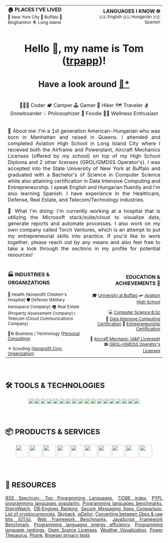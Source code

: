 <!--TODO: https://medium.com/swlh/how-to-create-a-self-updating-readme-md-for-your-github-profile-f8b05744ca91-->
<!--.MD HTML TAG WHITELIST: https://github.com/github/markup/issues/245#issuecomment-682231577-->
<!--https://martinheinz.dev/blog/29-->

<table>
  <tr>
    <td width="999vw" align="left">
      <b>🏠 PLACES I'VE LIVED</b><br>
      <sub>🗽 New York City 🦬 Buffalo 🍂 Binghamton 🏝️ Long Island</sub>
    </td>
    <td width="999vw" align="right">
      <b>LANGUAGES I KNOW 🌐</b><br>
      <sub>🇺🇸 English 🇭🇺 Hungarian 🇵🇪 Spanish</sub>
    </td>
  </tr>
  <tr>
    <td colspan="2" align="center">
      <h1>
        Hello 👋, my name is Tom (<a href="https://trpapp.github.io">trpapp</a>)!<br><br>
        <sup>Have a look around <a href="https://plugins.krajee.com/markdown-editor-basic-usage-demo/1)">📝</a><a href="https://github.com/kartik-v/krajee-markdown-editor">*</a></sup>
      </h1>
      <p><br>
        👨🏼‍💻 Coder 🏕️ Camper 🕹️ Gamer 👣 Hiker 🗺️ Traveler 🏂 Snowboarder 💡 Philosophizer 🍕 Foodie 🏋🏼 Wellness Enthusiast<br><br>
      </p>
      <p align="justify">
        🌱 About me: I'm a 1st generation American-Hungarian who was born in Manhattan and raised in Queens. I attended and completed Aviation High School in Long Island City where I recieved both the Airframe and Powerplant, Aircraft Mechanics Licenses (offered by my school) on top of my High School Diploma and 2 other licenses (GROL/GMDSS Operator's). I was accepted into the State University of New York at Buffalo and graduated with a Bachelor's of Science in Computer Science while also attaining certification in Data Intensive Computing and Entrepreneurship. I speak English and Hungarian fluently and I'm also learning Spanish. I have experience in the Healthcare, Defense, Real Estate, and Telecom/Technology industries.
      </p>
      <p align="justify">
        🚀 What I'm doing: I'm currently working at a hospital that is utilizing the Microsoft stack/suite/cloud to visualize data, generate reports and automate processes. I also work on my own company called Torch Ventures, which is an attempt to put my entrepreneurial skills into practice. If you'd like to work together, please reach out by any means and also feel free to take a look through the sections in my profile for potential resources!
      </p><br>
    </td>
  </tr>
  <tr>
    <td align="left">
      <b>🏭 INDUSTRIES & ORGANIZATIONS</b><br><br>
      <sub>🏥 Health (Nonprofit Children's Hospital) 🛡️ Defense (Military Aerospace Company) 🏘️ Real Estate (Property Assessment Company) 📞 Telecom (Cloud Communications Company)<br><br>👔⚙️ Business / Technology (<a href="https://torch.ventures">Personal Consulting</a>)<br><br>⚜️ Scouting (<a href="https://troop1.org">Nonprofit Civic Organization</a>)</sub>
    </td>
    <td align="right">
      <b>EDUCATION & ACHIEVEMENTS 🌟</b><br><br>
      <sub>🎓 <a href="https://buffalo.edu">University at Buffalo</a> 🛩️ <a href="https://aviationhs.net">Aviation High School</a><br><br>
        💻 <a href="https://engineering.buffalo.edu/computer-science-engineering.html">Computer Science B.Sc</a><br>💾 <a href="https://engineering.buffalo.edu/computer-science-engineering/undergraduate/degrees-and-programs/certificate-in-data-intensive-computing.html">Data Intensive Computing Certification</a> 💼 <a href="https://www.ecc.edu/academics/entrepreneurship.html">Entrepreneurship Certification</a><br><br>
        🧰 <a href="https://www.faa.gov/mechanics">Aircraft Mechanic (A&P Licensed)</a> 📻 <a href="https://www.fcc.gov/wireless/bureau-divisions/mobility-division/commercial-radio-operator-license-program/commercial-0">GROL+GMDSS Operator's Licenses</a></sub>
    </td>
  </tr>
</table><br>

<div align="center">
  <h1 align="left"><sup>🛠️ TOOLS & TECHNOLOGIES</sup></h1>
  <p>
    <a href="https://www.microsoft.com/en-us/software-download"><img src="https://img.shields.io/badge/Windows-Operating_System-informational?style=flat&logo=WINDOWS&logoColor=white&color=2bbc8a"/></a>
    <a href="https://debian.org"><img src="https://img.shields.io/badge/Debian-Operating_System-informational?style=flat&logo=DEBIAN&logoColor=white&color=2bbc8a"/></a>
    <a href="https://gitlab.xfce.org/xfce"><img src="https://img.shields.io/badge/XFCE-Desktop_Environment-informational?style=flat&logo=XFCE&logoColor=white&color=2bbc8a"/></a>
    <a href="https://github.com/riscv-software-src"><img src="https://img.shields.io/badge/RISC%E2%80%93V-Instruction_Set_Architecture-informational?style=flat&logo=RISCV&logoColor=white&color=2bbc8a"/></a>
    <a href="https://github.com/VSCodium/vscodium"><img src="https://img.shields.io/badge/VSCodium-Integrated_Development_Environment-informational?style=flat&logo=VSCODIUM&logoColor=white&color=2bbc8a"/></a>
    <a href="https://code.visualstudio.com"><img src="https://img.shields.io/badge/VSCode-Integrated_Development_Environment-informational?style=flat&logo=VISUAL%20STUDIO%20CODE&logoColor=white&color=2bbc8a"/></a>
    <a href="https://github.com/rust-lang/rust"><img src="https://img.shields.io/badge/Rust-Programming_Language-informational?style=flat&logo=RUST&logoColor=white&color=2bbc8a"/></a>
    <a href="https://learn.microsoft.com/en-us/dotnet/csharp"><img src="https://img.shields.io/badge/C%23%20%28.NET%29-Programming_Language-informational?style=flat&logo=C%23&logoColor=white&color=2bbc8a"/></a>
    <a href="https://github.com/tc39"><img src="https://img.shields.io/badge/JavaScript-Programming_Language-informational?style=flat&logo=JAVASCRIPT&logoColor=white&color=2bbc8a"/></a>
    <a href="https://github.com/sqlite/sqlite"><img src="https://img.shields.io/badge/SQLite-Database-informational?style=flat&logo=SQLITE&logoColor=white&color=2bbc8a"/></a>
    <a href="https://www.microsoft.com/en-us/sql-server/sql-server-downloads"><img src="https://img.shields.io/badge/SQL_Server-Database-informational?style=flat&logo=MICROSOFT%20SQL%20SERVER&logoColor=white&color=2bbc8a"/></a>
    <a href="https://github.com/postgres"><img src="https://img.shields.io/badge/PostgreSQL-Database-informational?style=flat&logo=POSTGRESQL&logoColor=white&color=2bbc8a"/></a>
    <a href="https://www.7-zip.org"><img src="https://img.shields.io/badge/7%E2%80%93Zip-File_Archiver-informational?style=flat&logo=7ZIP&logoColor=white&color=2bbc8a"/></a>
    <a href="https://libreoffice.org"><img src="https://img.shields.io/badge/LibreOffice-Office_Suite-informational?style=flat&logo=LIBREOFFICE&logoColor=white&color=2bbc8a"/></a>
    <a href="https://thunderbird.net"><img src="https://img.shields.io/badge/Thunderbird-Email_Client-informational?style=flat&logo=THUNDERBIRD&logoColor=white&color=2bbc8a"/></a>
    <a href="https://apps.microsoft.com/detail/9nrx63209r7b"><img src="https://img.shields.io/badge/Outlook-Email_Client-informational?style=flat&logo=MICROSOFT%20OUTLOOK&logoColor=white&color=2bbc8a"/></a>
    <a href="https://apps.microsoft.com/detail/xpfftq037jwmhs"><img src="https://img.shields.io/badge/Edge-Browser-informational?style=flat&logo=MICROSOFT%20EDGE&logoColor=white&color=2bbc8a"/></a>
    <a href="https://brave.com"><img src="https://img.shields.io/badge/Brave-Browser-informational?style=flat&logo=BRAVE&logoColor=white&color=2bbc8a"/></a>
  </p>
</div><br>

<div align="left">
  <h1><sup>📦 PRODUCTS & SERVICES</sup></h1>
  <p align="center">
    <a href="https://dwservice.net"><img src="https://www.dwservice.net/res/images/LogoDWService.png" height="40"/></a>
    <a href="https://meet.jit.si"><img src="https://jitsi.org/wp-content/themes/jitsi/images/logo-web-2020.png" height="40"/></a>
    <a href="https://pluto.tv"><img src="https://pluto.tv/assets/images/og_logo-9b0a05e9dd3d2b733200569711359887.png" height="40"/></a>
    <a href="https://novo.co"><img src="https://cdn.prod.website-files.com/60ca70f6cb7406afbf948a8e/643c8b02f341a5e7f10597e5_novo-logo.svg" height="40"/></a>
    <a href="https://cloudflare.com"><img src="https://cf-assets.www.cloudflare.com/slt3lc6tev37/5TNbrGb2x9oZit8HjNPB6h/cbff00e1c048acf868b28af621c79059/CF_logo_stacked_blktype.jpg" height="40"/></a>
    <a href="https://mxroute.com"><img src="https://status.mxroute.com/_next/image?url=https%3A%2F%2Fres.cloudinary.com%2Fsup%2Fimage%2Fupload%2Fv1670983483%2Fdc9swwk4so7j7ipr1ijy.png&w=1920&q=75" height="40"/></a>
    <a href="https://cindysnewmexicollcs.com"><img src="https://cindysnewmexicollcs.com/images/logo.svg" height="40"/></a>
    <a href="https://phonespeak.com"><img src="https://ik.imagekit.io/mcdrwlkvgqh/PS/imgs/reuse/phonespeak-logo.svg" height="40"/></a>
    <a href="https://cloudfanatic.net"><img src="https://cloudfanatic.net/wp-content/uploads/2022/11/cloudfanatic-logo-blue-black.png" height="40"/></a>
    <a href="https://www.idrive.com/s3-storage-e2"><img src="https://blog.idrive.com/wp-content/uploads/2022/10/cropped-idrive-logo-2x.png" height="40"/></a>
  </p>
</div><br>

<div align="left">
  <h1><sup>📃 RESOURCES</sup></h1>
  <p align="justify">
    <a href="https://spectrum.ieee.org/top-programming-languages">IEEE Spectrum- Top Programming Languages</a>, <a href="https://tiobe.com/tiobe-index">TIOBE index</a>, <a href="https://pypl.github.io/PYPL.html">PYPL programming languages popularity</a>, <a href="https://benchmarksgame-team.pages.debian.net/benchmarksgame/index.html">Programming languages benchmarks</a>, <a href="https://distrowatch.com">DistroWatch</a>, <a href="https://db-engines.com/en/ranking">DB-Engines Ranking</a>, <a href="https://securemessagingapps.com">Secure Messaging Apps Comparison</a>, <a href="https://en.wikipedia.org/wiki/List_of_cryptocurrencies">List of cryptocurrencies</a>, <a href="https://www.skypack.dev">Skypack</a>, <a href="https://jsdelivr.com">jsDelivr</a>, <a href="https://paolozaino.wordpress.com/2013/05/21/converting-gts-to-gbps">Converting between Gbps & raw bits (GT/s)</a>, <a href="https://techempower.com/benchmarks">Web Framework Benchmarks</a>, <a href="https://krausest.github.io/js-framework-benchmark/current.html">JavaScript Framework Benchmark</a>, <a href="https://jaxenter.com/energy-efficient-programming-languages-137264.html">Programming languages energy efficiency</a>, <a href="https://redmonk.com/sogrady/category/programming-languages">Programming language rankings</a>, <a href="https://choosealicense.com">Open Source Licenses</a>, <a href="https://windy.com">Weather Visualization</a>, <a href="https://powerthesaurus.org">Power Thesaurus</a>, <a href="https://plrank.com">Plrank</a>, <a href="https://privacytests.org">Browser privacy tests</a>
  </p>
</div>
